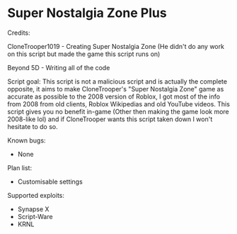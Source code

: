 # Super Nostalgia Zone Plus

Credits:

CloneTrooper1019 - Creating Super Nostalgia Zone (He didn't do any work on this script but made the game this script runs on)

Beyond 5D - Writing all of the code

Script goal:
This script is not a malicious script and is actually the complete opposite, it aims to make CloneTrooper's "Super Nostalgia Zone" game as accurate as possible to the 2008 version of Roblox, I got most of the info from 2008 from old clients, Roblox Wikipedias and old YouTube videos. This script gives you no benefit in-game (Other then making the game look more 2008-like lol) and if CloneTrooper wants this script taken down I won't hesitate to do so.

Known bugs:
- None

Plan list:
- Customisable settings

Supported exploits:
- Synapse X
- Script-Ware
- KRNL
